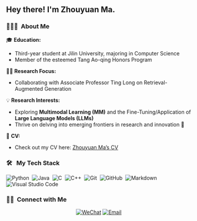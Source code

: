 <h2> Hey there! I'm Zhouyuan Ma.</h2>

<h3> 👨🏻‍💻 &nbsp;About Me </h3>

🎓 **Education:**
- Third-year student at Jilin University, majoring in Computer Science
- Member of the esteemed Tang Ao-qing Honors Program

👨‍🏫 **Research Focus:**
- Collaborating with Associate Professor Ting Long on Retrieval-Augmented Generation

💡 **Research Interests:**
- Exploring **Multimodal Learning (MM)** and the Fine-Tuning/Application of **Large Language Models (LLMs)**
- Thrive on delving into emerging frontiers in research and innovation 🌟

📄 **CV:**
- Check out my CV here: [Zhouyuan Ma’s CV](./cv/resume_mzy.pdf)

### 🛠 &nbsp; My Tech Stack

![Python](https://img.shields.io/badge/-Python-05122A?style=flat&logo=python)&nbsp;
![Java](https://img.shields.io/badge/-Java-05122A?style=flat&logo=Java&logoColor=FFA518)&nbsp;
![C](https://img.shields.io/badge/-C-05122A?style=flat&logo=C&logoColor=A8B9CC)&nbsp;
![C++](https://img.shields.io/badge/-C++-05122A?style=flat&logo=C%2B%2B&logoColor=00599C)&nbsp;
![Git](https://img.shields.io/badge/-Git-05122A?style=flat&logo=git)&nbsp;
![GitHub](https://img.shields.io/badge/-GitHub-05122A?style=flat&logo=github)&nbsp;
![Markdown](https://img.shields.io/badge/-Markdown-05122A?style=flat&logo=markdown)&nbsp;
![Visual Studio Code](https://img.shields.io/badge/-Visual%20Studio%20Code-05122A?style=flat&logo=visual-studio-code&logoColor=007ACC)&nbsp;


<h3> 🤝🏻 &nbsp;Connect with Me </h3>

<p align="center">
<a href=""><img alt="WeChat" src="https://img.shields.io/badge/w13069127150-blue?style=flat-square&logo=wechat"></a>
<a href="mailto:mazy2121@mails.jlu.edu.cn"><img alt="Email" src="https://img.shields.io/badge/Email-mazy2121@mails.jlu.edu.cn-blue?style=flat-square&logo=maildotru"></a>
</p>
